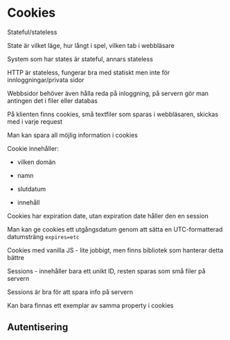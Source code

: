 # Cookies

Stateful/stateless

State är vilket läge, hur långt i spel, vilken tab i webbläsare

System som har states är stateful, annars stateless

HTTP är stateless, fungerar bra med statiskt men inte för innloggningar/privata sidor

Webbsidor behöver även hålla reda på inloggning, på servern gör man antingen det i filer eller databas

På klienten finns cookies, små textfiler som sparas i webbläsaren, skickas med i varje request

Man kan spara all möjlig information i cookies

Cookie innehåller:

- vilken domän

- namn

- slutdatum

- innehåll

Cookies har expiration date, utan expiration date håller den en session

Man kan ge cookies ett utgångsdatum genom att sätta en UTC-formatterad datumsträng `expires=etc`

Cookies med vanilla JS - lite jobbigt, men finns bibliotek som hanterar detta bättre

Sessions - innehåller bara ett unikt ID, resten sparas som små filer på servern

Sessions är bra för att spara info på servern

Kan bara finnas ett exemplar av samma property i cookies

## Autentisering
